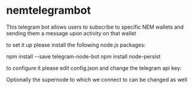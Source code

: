 # nemtelegrambot
This telegram bot allows users to subscribe to specific NEM wallets and sending them a message upon activity on that wallet

to set it up please install the following node.js packages:

npm install --save telegram-node-bot
npm install node-persist

to configure it please edit config.json and change the telegram api key:

Optionally the supernode to which we connect to can be changed as well